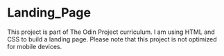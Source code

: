 # Landing_Page

This project is part of The Odin Project curriculum. I am using HTML and CSS to build a landing page. Please note that this project is not optimized for mobile devices.
